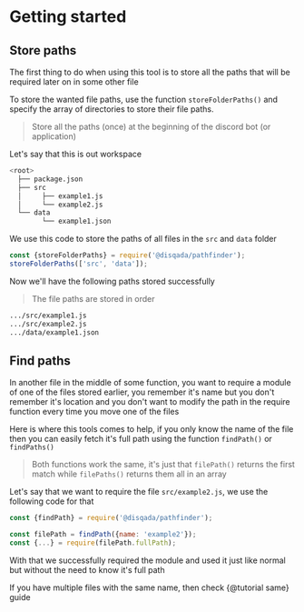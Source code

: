 # Getting started

## Store paths

The first thing to do when using this tool is to store all the paths that will be required later on in some other file

To store the wanted file paths, use the function `storeFolderPaths()` and specify the array of directories to store their file paths.

> Store all the paths (once) at the beginning of the discord bot (or application)

Let's say that this is out workspace

```bash
<root>
  ├── package.json
  ├── src
  │     ├── example1.js
  │     └── example2.js
  └── data
        └── example1.json
```

We use this code to store the paths of all files in the `src` and `data` folder

```js
const {storeFolderPaths} = require('@disqada/pathfinder');
storeFolderPaths(['src', 'data']);
```

Now we'll have the following paths stored successfully

> The file paths are stored in order

```bash
.../src/example1.js
.../src/example2.js
.../data/example1.json
```

## Find paths

In another file in the middle of some function, you want to require a module of one of the files stored earlier, you remember it's name but you don't remember it's location and you don't want to modify the path in the require function every time you move one of the files

Here is where this tools comes to help, if you only know the name of the file then you can easily fetch it's full path using the function `findPath()` or `findPaths()`

> Both functions work the same, it's just that `filePath()` returns the first match while `filePaths()` returns them all in an array

Let's say that we want to require the file `src/example2.js`, we use the following code for that

```js
const {findPath} = require('@disqada/pathfinder');

const filePath = findPath({name: 'example2'});
const {...} = require(filePath.fullPath);
```

With that we successfully required the module and used it just like normal but without the need to know it's full path

If you have multiple files with the same name, then check {@tutorial same} guide
